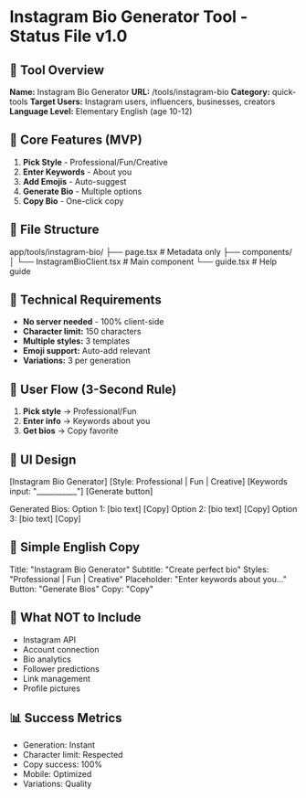 # Instagram Bio Generator Tool - Status File v1.0

## 📌 Tool Overview

**Name:** Instagram Bio Generator
**URL:** /tools/instagram-bio
**Category:** quick-tools
**Target Users:** Instagram users, influencers, businesses, creators
**Language Level:** Elementary English (age 10-12)

## 🎯 Core Features (MVP)

1. **Pick Style** - Professional/Fun/Creative
2. **Enter Keywords** - About you
3. **Add Emojis** - Auto-suggest
4. **Generate Bio** - Multiple options
5. **Copy Bio** - One-click copy

## 📁 File Structure

app/tools/instagram-bio/
├── page.tsx # Metadata only
├── components/
│ └── InstagramBioClient.tsx # Main component
└── guide.tsx # Help guide

## 🔧 Technical Requirements

- **No server needed** - 100% client-side
- **Character limit:** 150 characters
- **Multiple styles:** 3 templates
- **Emoji support:** Auto-add relevant
- **Variations:** 3 per generation

## 💭 User Flow (3-Second Rule)

1. **Pick style** → Professional/Fun
2. **Enter info** → Keywords about you
3. **Get bios** → Copy favorite

## 🎨 UI Design

[Instagram Bio Generator]
[Style: Professional | Fun | Creative]
[Keywords input: "___________"]
[Generate button]

Generated Bios:
Option 1: [bio text] [Copy]
Option 2: [bio text] [Copy]
Option 3: [bio text] [Copy]

## 📝 Simple English Copy

Title: "Instagram Bio Generator"
Subtitle: "Create perfect bio"
Styles: "Professional | Fun | Creative"
Placeholder: "Enter keywords about you..."
Button: "Generate Bios"
Copy: "Copy"

## 🚫 What NOT to Include

- Instagram API
- Account connection
- Bio analytics
- Follower predictions
- Link management
- Profile pictures

## 📊 Success Metrics

- Generation: Instant
- Character limit: Respected
- Copy success: 100%
- Mobile: Optimized
- Variations: Quality
